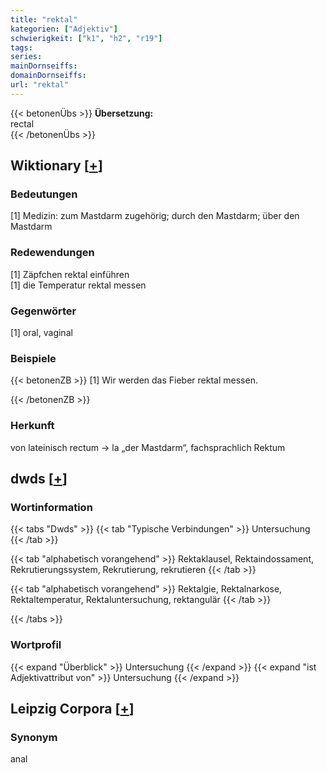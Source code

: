 ```yaml
---
title: "rektal"
kategorien: ["Adjektiv"]
schwierigkeit: ["k1", "h2", "r19"]
tags:
series:
mainDornseiffs:
domainDornseiffs:
url: "rektal"
---
```


{{< betonenÜbs >}}
**Übersetzung:**  
rectal  
{{< /betonenÜbs >}}

## Wiktionary [[+](https://de.wiktionary.org/wiki/rektal)]

### Bedeutungen
[1] Medizin: zum Mastdarm zugehörig; durch den Mastdarm; über den Mastdarm  

### Redewendungen
[1] Zäpfchen rektal einführen  
[1] die Temperatur rektal messen  

### Gegenwörter
[1] oral, vaginal  

### Beispiele
{{< betonenZB >}}
[1] Wir werden das Fieber rektal messen.  

{{< /betonenZB >}}
### Herkunft
von lateinisch rectum → la „der Mastdarm“, fachsprachlich Rektum  



## dwds [[+](https://www.dwds.de/wb/rektal)]

### Wortinformation
{{< tabs "Dwds" >}}
{{< tab "Typische Verbindungen" >}}
Untersuchung
{{< /tab >}}

{{< tab "alphabetisch vorangehend" >}}
Rektaklausel, Rektaindossament, Rekrutierungssystem, Rekrutierung, rekrutieren
{{< /tab >}}

{{< tab "alphabetisch vorangehend" >}}
Rektalgie, Rektalnarkose, Rektaltemperatur, Rektaluntersuchung, rektangulär
{{< /tab >}}

{{< /tabs >}}

### Wortprofil
{{< expand "Überblick" >}} Untersuchung {{< /expand >}}
{{< expand "ist Adjektivattribut von" >}} Untersuchung {{< /expand >}}

## Leipzig Corpora [[+](https://corpora.uni-leipzig.de/en/res?word=rektal&corpusId=deu_newscrawl-public_2018)]


### Synonym
anal

